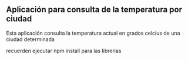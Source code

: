 ## Aplicación para consulta de la temperatura por ciudad

Esta aplicación consulta la temperatura actual en grados celcius de una ciudad determinada


recuerden ejecutar npm install para las librerias
